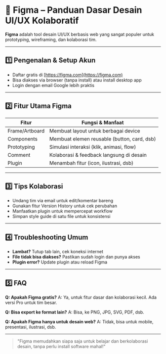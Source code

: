 # 🎨 Figma – Panduan Dasar Desain UI/UX Kolaboratif

**Figma** adalah tool desain UI/UX berbasis web yang sangat populer untuk prototyping, wireframing, dan kolaborasi tim.

---

## 1️⃣ Pengenalan & Setup Akun
- Daftar gratis di [https://figma.com](https://figma.com)
- Bisa diakses via browser (tanpa install) atau install desktop app
- Login dengan email Google lebih praktis

---

## 2️⃣ Fitur Utama Figma

| Fitur         | Fungsi & Manfaat                              |
|---------------|-----------------------------------------------|
| Frame/Artboard| Membuat layout untuk berbagai device          |
| Components    | Membuat elemen reusable (button, card, dsb)   |
| Prototyping   | Simulasi interaksi (klik, animasi, flow)      |
| Comment       | Kolaborasi & feedback langsung di desain      |
| Plugin        | Menambah fitur (icon, ilustrasi, dsb)         |

---

## 3️⃣ Tips Kolaborasi
- Undang tim via email untuk edit/komentar bareng
- Gunakan fitur Version History untuk cek perubahan
- Manfaatkan plugin untuk mempercepat workflow
- Simpan style guide di satu file untuk konsistensi

---

## 4️⃣ Troubleshooting Umum
- **Lambat?** Tutup tab lain, cek koneksi internet
- **File tidak bisa diakses?** Pastikan sudah login dan punya akses
- **Plugin error?** Update plugin atau reload Figma

---

## 5️⃣ FAQ

**Q: Apakah Figma gratis?**
A: Ya, untuk fitur dasar dan kolaborasi kecil. Ada versi Pro untuk tim besar.

**Q: Bisa export ke format lain?**
A: Bisa, ke PNG, JPG, SVG, PDF, dsb.

**Q: Apakah Figma hanya untuk desain web?**
A: Tidak, bisa untuk mobile, presentasi, ilustrasi, dsb.

---

> "Figma memudahkan siapa saja untuk belajar dan berkolaborasi desain, tanpa perlu install software mahal!" 